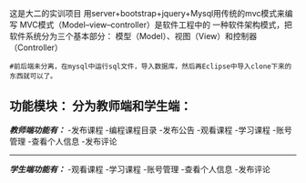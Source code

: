 这是大二的实训项目 
用server+bootstrap+jquery+Mysql用传统的mvc模式来编写
MVC模式（Model–view–controller）是软件工程中的
一种软件架构模式，把软件系统分为三个基本部分：
模型（Model）、视图（View）和控制器（Controller）


```
#前后端未分离，在mysql中运行sql文件，导入数据库，然后再Eclipse中导入clone下来的东西就可以了。
```

**功能模块：
分为教师端和学生端：**
---
**_教师端功能有：_**
-发布课程
-编程课程目录
-发布公告
-观看课程
-学习课程
-账号管理
-查看个人信息
-发布评论

---
**_学生端功能有：_**
-观看课程
-学习课程
-账号管理
-查看个人信息
-发布评论


